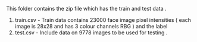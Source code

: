 This folder contains the zip file which has the train and test data .
1. train.csv - Train data contains 23000 face image pixel intensities ( each image is 28x28 and has 3 colour channels RBG ) and the label 
2. test.csv - Include data on 9778 images to be used for testing .
